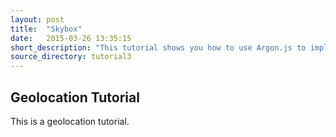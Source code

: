 ```yaml
---
layout: post
title:  "Skybox"
date:   2015-03-26 13:35:15
short_description: "This tutorial shows you how to use Argon.js to implement a skybox panorama."
source_directory: tutorial3
---
```


Geolocation Tutorial
--------------------
This is a geolocation tutorial.